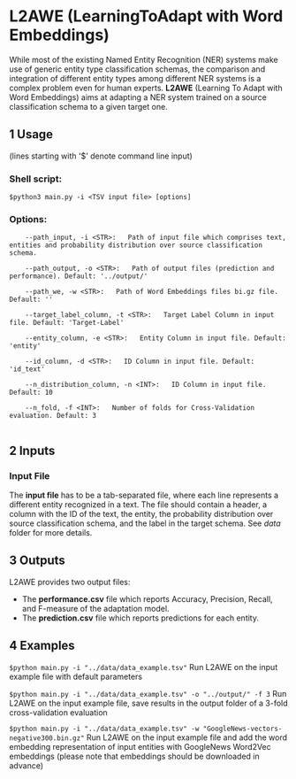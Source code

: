 # L2AWE (LearningToAdapt with Word Embeddings)

While most of the existing Named Entity Recognition (NER) systems make use of generic entity type classification schemas, the comparison and integration of different entity types among different NER systems is a complex problem even for human experts.
**L2AWE** (Learning To Adapt with Word Embeddings) aims at adapting a NER system trained on a source classification schema to a given target one.

## 1 Usage

(lines starting with '$' denote command line input)

### Shell script:

`$python3 main.py -i <TSV input file> [options] `

### Options:
```
	--path_input, -i <STR>:   Path of input file which comprises text, entities and probability distribution over source classification schema.
  
	--path_output, -o <STR>:   Path of output files (prediction and performance). Default: '../output/'
  
	--path_we, -w <STR>:   Path of Word Embeddings files bi.gz file. Default: ''
  
	--target_label_column, -t <STR>:   Target Label Column in input file. Default: 'Target-Label'
  
	--entity_column, -e <STR>:   Entity Column in input file. Default: 'entity'
  
	--id_column, -d <STR>:   ID Column in input file. Default: 'id_text'
  
	--n_distribution_column, -n <INT>:   ID Column in input file. Default: 10
  
	--n_fold, -f <INT>:   Number of folds for Cross-Validation evaluation. Default: 3
  
```

## 2 Inputs

### Input File
The **input file** has to be a tab-separated file, where each line represents a different entity recognized in a text. The file should contain a header, a column with the ID of the text, the entity, the probability distribution over source classification schema, and the label in the target schema. See *data* folder for more details.

## 3 Outputs

L2AWE provides two output files:
* The **performance.csv** file which reports Accuracy, Precision, Recall, and F-measure of the adaptation model.
* The **prediction.csv** file which reports predictions for each entity.


## 4 Examples

`$python main.py -i "../data/data_example.tsv"`
Run L2AWE on the input example file with default parameters


`$python main.py -i "../data/data_example.tsv" -o "../output/" -f 3`
Run L2AWE on the input example file, save results in the output folder of a 3-fold cross-validation evaluation


`$python main.py -i "../data/data_example.tsv" -w "GoogleNews-vectors-negative300.bin.gz"`
Run L2AWE on the input example file and add the word embedding representation of input entities with GoogleNews Word2Vec embeddings (please note that embeddings should be downloaded in advance)
